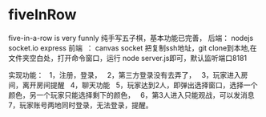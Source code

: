 # fiveInRow
five-in-a-row is very funnly
纯手写五子棋，基本功能已完善，
后端：
  nodejs socket.io express
前端  ：
  canvas socket 
把复制ssh地址，git clone到本地,在文件夹空白处，打开命令窗口，运行 node server.js即可，默认监听端口8181

实现功能：
    1，注册，登录，
    2，第三方登录没有去弄了，
    3，玩家进入房间，离开房间提醒
    4，聊天功能
    5，玩家达到2人，即弹出选择窗口，选择一个颜色，另一个玩家只能选择剩下的颜色，
    6，第3人进入只能观战，可以发消息
    7，玩家账号两地同时登录，无法登录，提醒。

